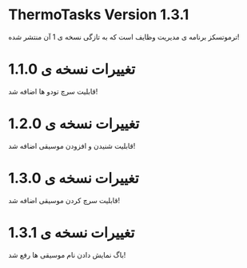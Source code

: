 # ThermoTasks Version 1.3.1

ترموتسکز برنامه ی مدیریت وظایف است که به تازگی نسخه ی 1 آن منتشر شده!

# تغییرات نسخه ی 1.1.0
قابلیت سرچ تودو ها اضافه شد!

# تغییرات نسخه ی 1.2.0
قابلیت شنیدن و افزودن موسیقی اضافه شد!

# تغییرات نسخه ی 1.3.0
قابلیت سرچ کردن موسیقی اضافه شد!

# تغییرات نسخه ی 1.3.1
باگ نمایش دادن نام موسیقی ها رفع شد!